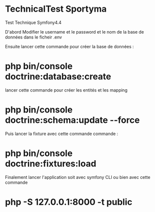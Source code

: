 # TechnicalTest Sportyma
Test Technique Symfony4.4 


D'abord Modifier le username et le password et le nom de la base de données dans le ficheir .env 

Ensuite lancer cette commande pour créer la base de données :
# php bin/console doctrine:database:create

 lancer cette commande pour créer les entités et les mapping
# php bin/console doctrine:schema:update --force 


Puis lancer la fixture avec cette commande  commande : 
# php bin/console doctrine:fixtures:load


Finalement lancer l'application soit avec symfony CLI ou bien avec cette commande 
# php -S 127.0.0.1:8000 -t public 




